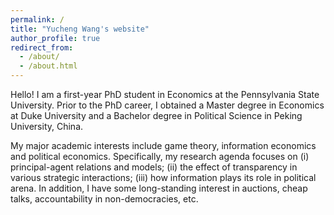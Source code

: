 ```yaml
---
permalink: /
title: "Yucheng Wang's website"
author_profile: true
redirect_from: 
  - /about/
  - /about.html
---
```


Hello! I am a first-year PhD student in Economics at the Pennsylvania State University. Prior to the PhD career, I obtained a Master degree in Economics at Duke University and a Bachelor degree in Political Science in Peking University, China.

My major academic interests include game theory, information economics and political economics. Specifically, my research agenda focuses on (i) principal-agent relations and models; (ii) the effect of transparency in various strategic interactions; (iii) how information plays its role in political arena. In addition, I have some long-standing interest in auctions, cheap talks, accountability in non-democracies, etc.
